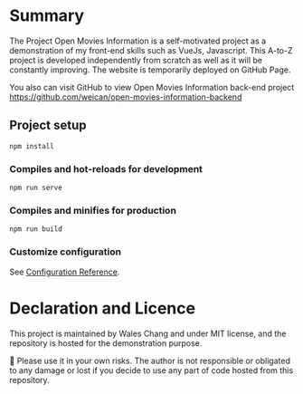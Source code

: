 # Summary
The Project Open Movies Information is a self-motivated project as a demonstration of my front-end skills such as VueJs, Javascript. This A-to-Z project is developed independently from scratch as well as it will be constantly improving. The website is temporarily deployed on GitHub Page.

You also can visit GitHub to view Open Movies Information back-end project https://github.com/weican/open-movies-information-backend

## Project setup
```
npm install
```

### Compiles and hot-reloads for development
```
npm run serve
```

### Compiles and minifies for production
```
npm run build
```

### Customize configuration
See [Configuration Reference](https://cli.vuejs.org/config/).

# Declaration and Licence
This project is maintained by Wales Chang and under MIT license, and the repository is hosted for the demonstration purpose. 

🚨 Please use it in your own risks. The author is not responsible or obligated to any damage or lost if you decide to use any part of code hosted from this repository.
